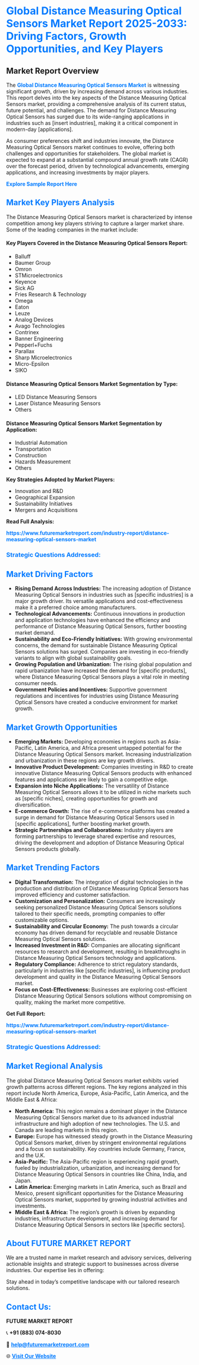 <h1 style="color: #007BFF;">Global Distance Measuring Optical Sensors Market Report 2025-2033: Driving Factors, Growth Opportunities, and Key Players</h1>

<section id="overview">
<h2>Market Report Overview</h2>
<p>The <a href="https://www.futuremarketreport.com/industry-report/distance-measuring-optical-sensors-market" style="color: #007BFF; text-decoration: none;"><strong>Global Distance Measuring Optical Sensors Market</strong></a> is witnessing significant growth, driven by increasing demand across various industries. This report delves into the key aspects of the Distance Measuring Optical Sensors market, providing a comprehensive analysis of its current status, future potential, and challenges. The demand for Distance Measuring Optical Sensors has surged due to its wide-ranging applications in industries such as [insert industries], making it a critical component in modern-day [applications].</p>
<p>As consumer preferences shift and industries innovate, the Distance Measuring Optical Sensors market continues to evolve, offering both challenges and opportunities for stakeholders. The global market is expected to expand at a substantial compound annual growth rate (CAGR) over the forecast period, driven by technological advancements, emerging applications, and increasing investments by major players.</p>
</section>

<section id="overview">
<p><a href="https://www.futuremarketreport.com/request-sample/reportId=92078" style="color: #007BFF; text-decoration: none;"><strong>Explore Sample Report Here</strong></a></p>
</section>

<section id="key-players">
<h2 style="color: #007BFF;">Market Key Players Analysis</h2>
<p>The Distance Measuring Optical Sensors market is characterized by intense competition among key players striving to capture a larger market share. Some of the leading companies in the market include:</p>
<h4>Key Players Covered in the Distance Measuring Optical Sensors Report:</h4>
<ul><li>Balluff</li><li>Baumer Group</li><li>Omron</li><li>STMicroelectronics</li><li>Keyence</li><li>Sick AG</li><li>Fries Research &amp; Technology</li><li>Omega</li><li>Eaton</li><li>Leuze</li><li>Analog Devices</li><li>Avago Technologies</li><li>Contrinex</li><li>Banner Engineering</li><li>Pepperl+Fuchs</li><li>Parallax</li><li>Sharp Microelectronics</li><li>Micro-Epsilon</li><li>SIKO</li></ul>
<h4>Distance Measuring Optical Sensors Market Segmentation by Type:</h4>
<ul><li>LED Distance Measuring Sensors</li><li>Laser Distance Measuring Sensors</li><li>Others</li></ul>

<h4>Distance Measuring Optical Sensors Market Segmentation by Application:</h4>
<ul><li>Industrial Automation</li><li>Transportation</li><li>Construction</li><li>Hazards Measurement</li><li>Others</li></ul>
<p><strong>Key Strategies Adopted by Market Players:</strong></p>
<ul>
<li>Innovation and R&D</li>
<li>Geographical Expansion</li>
<li>Sustainability Initiatives</li>
<li>Mergers and Acquisitions</li>
</ul>
</section>

<section>
<p><strong>Read Full Analysis: </strong></p><a href="https://www.futuremarketreport.com/industry-report/distance-measuring-optical-sensors-market" style="color: #007BFF; text-decoration: none;"><strong>https://www.futuremarketreport.com/industry-report/distance-measuring-optical-sensors-market</strong></a>
<h3 style="color: #007BFF;">Strategic Questions Addressed:</h3>
</section>

<section id="driving-factors">
<h2 style="color: #007BFF;">Market Driving Factors</h2>
<ul>
<li><strong>Rising Demand Across Industries:</strong> The increasing adoption of Distance Measuring Optical Sensors in industries such as [specific industries] is a major growth driver. Its versatile applications and cost-effectiveness make it a preferred choice among manufacturers.</li>
<li><strong>Technological Advancements:</strong> Continuous innovations in production and application technologies have enhanced the efficiency and performance of Distance Measuring Optical Sensors, further boosting market demand.</li>
<li><strong>Sustainability and Eco-Friendly Initiatives:</strong> With growing environmental concerns, the demand for sustainable Distance Measuring Optical Sensors solutions has surged. Companies are investing in eco-friendly variants to align with global sustainability goals.</li>
<li><strong>Growing Population and Urbanization:</strong> The rising global population and rapid urbanization have increased the demand for [specific products], where Distance Measuring Optical Sensors plays a vital role in meeting consumer needs.</li>
<li><strong>Government Policies and Incentives:</strong> Supportive government regulations and incentives for industries using Distance Measuring Optical Sensors have created a conducive environment for market growth.</li>
</ul>
</section>

<section id="growth-opportunities">
<h2 style="color: #007BFF;">Market Growth Opportunities</h2>
<ul>
<li><strong>Emerging Markets:</strong> Developing economies in regions such as Asia-Pacific, Latin America, and Africa present untapped potential for the Distance Measuring Optical Sensors market. Increasing industrialization and urbanization in these regions are key growth drivers.</li>
<li><strong>Innovative Product Development:</strong> Companies investing in R&D to create innovative Distance Measuring Optical Sensors products with enhanced features and applications are likely to gain a competitive edge.</li>
<li><strong>Expansion into Niche Applications:</strong> The versatility of Distance Measuring Optical Sensors allows it to be utilized in niche markets such as [specific niches], creating opportunities for growth and diversification.</li>
<li><strong>E-commerce Growth:</strong> The rise of e-commerce platforms has created a surge in demand for Distance Measuring Optical Sensors used in [specific applications], further boosting market growth.</li>
<li><strong>Strategic Partnerships and Collaborations:</strong> Industry players are forming partnerships to leverage shared expertise and resources, driving the development and adoption of Distance Measuring Optical Sensors products globally.</li>
</ul>
</section>

<section id="trending-factors">
<h2 style="color: #007BFF;">Market Trending Factors</h2>
<ul>
<li><strong>Digital Transformation:</strong> The integration of digital technologies in the production and distribution of Distance Measuring Optical Sensors has improved efficiency and customer satisfaction.</li>
<li><strong>Customization and Personalization:</strong> Consumers are increasingly seeking personalized Distance Measuring Optical Sensors solutions tailored to their specific needs, prompting companies to offer customizable options.</li>
<li><strong>Sustainability and Circular Economy:</strong> The push towards a circular economy has driven demand for recyclable and reusable Distance Measuring Optical Sensors solutions.</li>
<li><strong>Increased Investment in R&D:</strong> Companies are allocating significant resources to research and development, resulting in breakthroughs in Distance Measuring Optical Sensors technology and applications.</li>
<li><strong>Regulatory Compliance:</strong> Adherence to strict regulatory standards, particularly in industries like [specific industries], is influencing product development and quality in the Distance Measuring Optical Sensors market.</li>
<li><strong>Focus on Cost-Effectiveness:</strong> Businesses are exploring cost-efficient Distance Measuring Optical Sensors solutions without compromising on quality, making the market more competitive.</li>
</ul>
</section>

<section>
<p><strong>Get Full Report: </strong></p><a href="https://www.futuremarketreport.com/industry-report/distance-measuring-optical-sensors-market" style="color: #007BFF; text-decoration: none;"><strong>https://www.futuremarketreport.com/industry-report/distance-measuring-optical-sensors-market</strong></a>
<h3 style="color: #007BFF;">Strategic Questions Addressed:</h3>
</section>


<section id="regional-analysis">
<h2 style="color: #007BFF;">Market Regional Analysis</h2>
<p>The global Distance Measuring Optical Sensors market exhibits varied growth patterns across different regions. The key regions analyzed in this report include North America, Europe, Asia-Pacific, Latin America, and the Middle East & Africa:</p>
<ul>
<li><strong>North America:</strong> This region remains a dominant player in the Distance Measuring Optical Sensors market due to its advanced industrial infrastructure and high adoption of new technologies. The U.S. and Canada are leading markets in this region.</li>
<li><strong>Europe:</strong> Europe has witnessed steady growth in the Distance Measuring Optical Sensors market, driven by stringent environmental regulations and a focus on sustainability. Key countries include Germany, France, and the U.K.</li>
<li><strong>Asia-Pacific:</strong> The Asia-Pacific region is experiencing rapid growth, fueled by industrialization, urbanization, and increasing demand for Distance Measuring Optical Sensors in countries like China, India, and Japan.</li>
<li><strong>Latin America:</strong> Emerging markets in Latin America, such as Brazil and Mexico, present significant opportunities for the Distance Measuring Optical Sensors market, supported by growing industrial activities and investments.</li>
<li><strong>Middle East & Africa:</strong> The region’s growth is driven by expanding industries, infrastructure development, and increasing demand for Distance Measuring Optical Sensors in sectors like [specific sectors].</li>
</ul>
</section>

<footer>
<h2 style="color: #007BFF;">About FUTURE MARKET REPORT</h2>
<p>We are a trusted name in market research and advisory services, delivering actionable insights and strategic support to businesses across diverse industries. Our expertise lies in offering:</p>

<p>Stay ahead in today’s competitive landscape with our tailored research solutions.</p>

<h2 style="color: #007BFF;">Contact Us:</h2>
<p><strong>FUTURE MARKET REPORT</strong></p>
<p>📞 <strong>+91 (883) 074-8030</strong></p>
<p>📧 <strong><a href="mailto:help@futuremarketreport.com" style="color: #007BFF;">help@futuremarketreport.com</a></strong></p>
<p>🌐 <strong><a href="https://www.futuremarketreport.com/" style="color: #007BFF;">Visit Our Website</a></strong></p>
</footer>